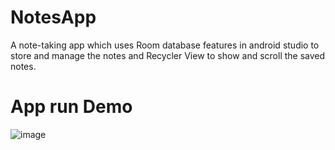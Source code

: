 # NotesApp
A note-taking app which uses Room database features in android studio to store and manage the notes and Recycler View to show and scroll the saved notes.

# App run Demo
![image](https://user-images.githubusercontent.com/55046206/120060868-d741ff80-c077-11eb-9af0-5159e073f0b8.png)
